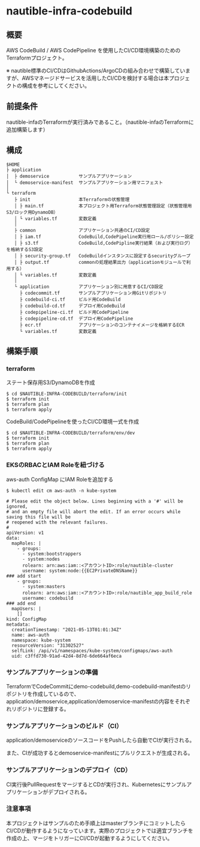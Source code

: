 # nautible-infra-codebuild

## 概要

AWS CodeBuild / AWS CodePipeline を使用したCI/CD環境構築のためのTerraformプロジェクト。

※ nautible標準のCI/CDはGithubActions/ArgoCDの組み合わせで構築していますが、AWSマネージドサービスを活用したCI/CDを検討する場合は本プロジェクトの構成を参考にしてください。

## 前提条件

nautible-infaのTerraformが実行済みであること。（nautible-infaのTerraformに追加構築します）

## 構成

```
$HOME
├ application
│  ├ demoservice           サンプルアプリケーション
│  └ demoservice-manifest  サンプルアプリケーション用マニフェスト
│
└ terraform
   ├ init                  本Terraformの状態管理
   │ ├ main.tf             本プロジェクト用Terraform状態管理設定（状態管理用S3/ロック用DynamoDB）
   │ └ variables.tf        変数定義
   │
   ├ common                アプリケーション共通のCI/CD設定
   │ ├ iam.tf              CodeBuild,CodePipeline実行用ロール/ポリシー設定
   │ ├ s3.tf               CodeBuild,CodePipline実行結果（および実行ログ）を格納するS3設定
   │ ├ security-group.tf   CodeBuildインスタンスに設定するsecurityグループ
   │ ├ output.tf           commonの処理結果出力（applicationモジュールで利用する）
   │ └ variables.tf        変数定義
   │
   └ application           アプリケーション別に用意するCI/CD設定
     ├ codecommit.tf       サンプルアプリケーション用Gitリポジトリ
     ├ codebuild-ci.tf     ビルド用CodeBuild
     ├ codebuild-cd.tf     デプロイ用CodeBuild
     ├ codepipeline-ci.tf  ビルド用CodePipeline
     ├ codepipeline-cd.tf  デプロイ用CodePipeline
     ├ ecr.tf              アプリケーションのコンテナイメージを格納するECR
     └ variables.tf        変数定義
```

## 構築手順

### terraform

ステート保存用S3/DynamoDBを作成

```
$ cd $NAUTIBLE-INFRA-CODEBUILD/terraform/init
$ terraform init
$ terraform plan
$ terraform apply
```

CodeBuild/CodePipelineを使ったCI/CD環境一式を作成

```
$ cd $NAUTIBLE-INFRA-CODEBUILD/terraform/env/dev
$ terraform init
$ terraform plan
$ terraform apply
```

### EKSのRBACとIAM Roleを紐づける

aws-auth ConfigMap にIAM Roleを追加する

```
$ kubectl edit cm aws-auth -n kube-system

# Please edit the object below. Lines beginning with a '#' will be ignored,
# and an empty file will abort the edit. If an error occurs while saving this file will be
# reopened with the relevant failures.
#
apiVersion: v1
data:
  mapRoles: |
    - groups:
      - system:bootstrappers
      - system:nodes
      rolearn: arn:aws:iam::<アカウントID>:role/nautible-cluster
      username: system:node:{{EC2PrivateDNSName}}
### add start
    - groups:
      - system:masters
      rolearn: arn:aws:iam::<アカウントID>:role/nautible_app_build_role
      username: codebuild
### add end
  mapUsers: |
    []
kind: ConfigMap
metadata:
  creationTimestamp: "2021-05-13T01:01:34Z"
  name: aws-auth
  namespace: kube-system
  resourceVersion: "31302527"
  selfLink: /api/v1/namespaces/kube-system/configmaps/aws-auth
  uid: c3ffd730-91ad-42d4-8d7d-6de664af6eca
```

### サンプルアプリケーションの準備

TerraformでCodeCommitにdemo-codebuild,demo-codebuild-manifestのリポジトリを作成しているので、application/demoservice,application/demoservice-manifestの内容をそれぞれリポジトリに登録する。

### サンプルアプリケーションのビルド（CI）

application/demoserviceのソースコードをPushしたら自動でCIが実行される。

また、CIが成功するとdemoservice-manifestにプルリクエストが生成される。

### サンプルアプリケーションのデプロイ（CD）

CI実行後PullRequestをマージするとCDが実行され、Kubernetesにサンプルアプリケーションがデプロイされる。

### 注意事項

本プロジェクトはサンプルのため手順上はmasterブランチにコミットしたらCI/CDが動作するようになっています。実際のプロジェクトでは適宜ブランチを作成の上、マージをトリガーにCI/CDが起動するようにしてください。


